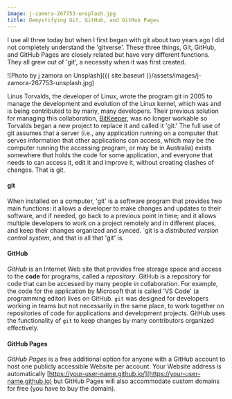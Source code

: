 ```yaml
---
image: j-zamora-267753-unsplash.jpg
title: Demystifying Git, GitHub, and GitHub Pages
---
```


I use all three today but when I first began with git about two years ago I did not completely understand the 'gitverse'. These three things, Git, GitHub, and GitHub Pages are closely related but have very different functions. They all grew out of 'git', a necessity when it was first created.  

![Photo by j zamora on Unsplash]({{ site.baseurl }}/assets/images/j-zamora-267753-unsplash.jpg)

Linus Torvalds, the developer of Linux, wrote the program git in 2005 to manage the development and evolution of the Linux kernel, which was and is being contributed to by many, many developers. Their previous solution for managing this collaboration, [BitKeeper](https://en.wikipedia.org/wiki/BitKeeper), was no longer workable so Torvalds began a new project to replace it and called it 'git.' The full use of git assumes that a server (i.e., any application running on a computer that serves information that other applications can access, which may be the computer running the accessing program, or may be in Australia) exists somewhere that holds the code for some application, and everyone that needs to can access it, edit it and improve it, without creating clashes of changes. That is git.

#### git ####

When installed on a computer, 'git' is a software program that provides two main functions: it allows a developer to make changes and updates to their software, and if needed, go back to a previous point in time; and it allows multiple developers to work on a project remotely and in different places, and keep their changes organized and synced. `git is a *distributed version control system*, and that is all that 'git' is. 

#### GitHub ####
*GitHub* is an Internet Web site that provides free storage space and access to the **code** for programs, called a *repository*. GitHub is a repository for code that can be accessed by many people in collaboration. For example, the code for the application by Microsoft that is  called 'VS Code' (a programming editor) lives on GitHub. `git` was designed for developers working in teams but not necessarily in the same place, to work together on repositories of code for applications and development projects. GitHub uses the functionality of `git` to keep changes by many contributors organized effectively.

#### GitHub Pages ####
*GitHub Pages* is a free additional option for anyone with a GitHub account to host one publicly accessible Website per account. Your Website address is automatically [https://your-user-name.github.io/](https://your-user-name.github.io) but GitHub Pages will also accommodate custom domains for free (you have to buy the domain).

